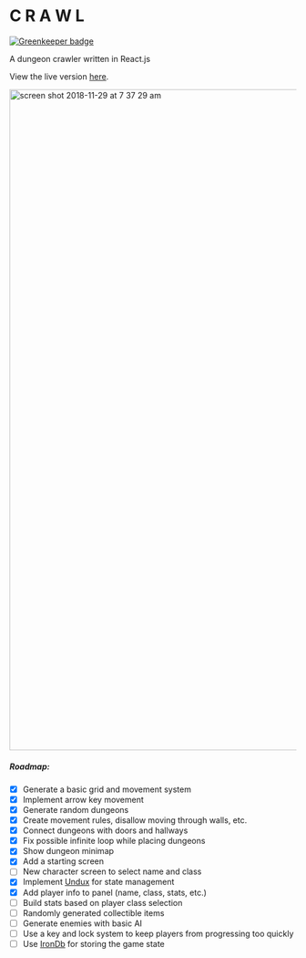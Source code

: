 # C R A W L

[![Greenkeeper badge](https://badges.greenkeeper.io/ztoben/crawl.svg)](https://greenkeeper.io/)

A dungeon crawler written in React.js

View the live version [here](http://ztoben-crawl.surge.sh/).

<img width="1159" alt="screen shot 2018-11-29 at 7 37 29 am" src="https://user-images.githubusercontent.com/4007345/49228959-224d0000-f3b2-11e8-8768-5323c3fbb8b4.png">

##### Roadmap:

- [x] Generate a basic grid and movement system
- [x] Implement arrow key movement
- [x] Generate random dungeons
- [x] Create movement rules, disallow moving through walls, etc.
- [x] Connect dungeons with doors and hallways
- [x] Fix possible infinite loop while placing dungeons
- [x] Show dungeon minimap
- [x] Add a starting screen
- [ ] New character screen to select name and class
- [x] Implement [Undux](https://github.com/bcherny/undux) for state management
- [x] Add player info to panel (name, class, stats, etc.)
- [ ] Build stats based on player class selection
- [ ] Randomly generated collectible items
- [ ] Generate enemies with basic AI
- [ ] Use a key and lock system to keep players from progressing too quickly
- [ ] Use [IronDb](https://github.com/gruns/irondb) for storing the game state
